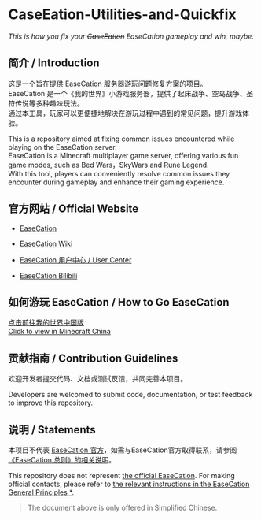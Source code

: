 # CaseEation-Utilities-and-Quickfix<br>

*This is how you fix your ~~CaseEation~~ EaseCation gameplay and win, maybe.*<br>

## 简介 / Introduction<br>

这是一个旨在提供 EaseCation 服务器游玩问题修复方案的项目。<br>
EaseCation 是一个《我的世界》小游戏服务器，提供了起床战争、空岛战争、圣符传说等多种趣味玩法。<br>
通过本工具，玩家可以更便捷地解决在游玩过程中遇到的常见问题，提升游戏体验。<br>

This is a repository aimed at fixing common issues encountered while playing on the EaseCation server.<br>
EaseCation is a Minecraft multiplayer game server, offering various fun game modes, such as Bed Wars，SkyWars and Rune Legend.<br>
With this tool, players can conveniently resolve common issues they encounter during gameplay and enhance their gaming experience.<br>


## 官方网站 / Official Website<br>

* [EaseCation](https://www.easecation.net)<br>

* [EaseCation Wiki](https://wiki.easecation.net)<br>

* [EaseCation 用户中心 / User Center](https://uc.easecation.net)<br>

* [EaseCation Bilibili](https://space.bilibili.com/382198016)<br>


## 如何游玩 EaseCation / How to Go EaseCation<br>

[点击前往我的世界中国版<br>Click to view in Minecraft China](https://resource-minecraft.h5.163.com/#/detail?id=4619956744566574402&type=netgame)<br>


## 贡献指南 / Contribution Guidelines<br>

欢迎开发者提交代码、文档或测试反馈，共同完善本项目。<br>

Developers are welcomed to submit code, documentation, or test feedback to improve this repository.<br>

## 说明 / Statements<br>

本项目不代表 [EaseCation 官方](https://github.com/easecation)，如需与EaseCation官方取得联系，请参阅[《EaseCation 总则》的相关说明](https://wiki.easecation.net/EaseCation_Wiki:%E6%80%BB%E5%88%99#%E7%AC%AC%E5%8D%81%E4%BA%8C%E7%AB%A0_%E8%81%94%E7%B3%BB%E6%96%B9%E5%BC%8F)。<br>

This repository does not represent [the official EaseCation](https://github.com/easecation). For making official contacts, please refer to [the relevant instructions in the EaseCation General Principles *](https://wiki.easecation.net/EaseCation_Wiki:%E6%80%BB%E5%88%99#%E7%AC%AC%E5%8D%81%E4%BA%8C%E7%AB%A0_%E8%81%94%E7%B3%BB%E6%96%B9%E5%BC%8F).<br>

> The document above is only offered in Simplified Chinese.<br>
